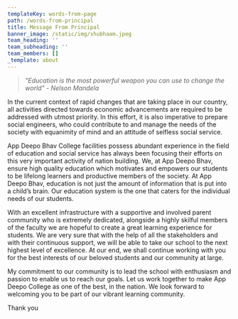 ```yaml
---
templateKey: words-from-page
path: /words-from-principal
title: Message From Principal
banner_image: /static/img/shubhaam.jpeg
team_heading: ''
team_subheading: ''
team_members: []
_template: about
---
```


> _"Education is the most powerful weapon you can use to change the world" - Nelson Mandela_

In the current context of rapid changes that are taking place in our country, all activities directed towards economic advancements are required to be addressed with utmost priority. In this effort, it is also imperative to prepare social engineers, who could contribute to and manage the needs of the society with equanimity of mind and an attitude of selfless social service.

App Deepo Bhav College facilities possess abundant experience in the field of education and social service has always been focusing their efforts on this very important activity of nation building. We, at App Deepo Bhav, ensure high quality education which motivates and empowers our students to be lifelong learners and productive members of the society. At App Deepo Bhav, education is not just the amount of information that is put into a child’s brain. Our education system is the one that caters for the individual needs of our students.

With an excellent infrastructure with a supportive and involved parent community who is extremely dedicated, alongside a highly skilful members of the faculty we are hopeful to create a great learning experience for students. We are very sure that with the help of all the stakeholders and with their continuous support, we will be able to take our school to the next highest level of excellence. At our end, we shall continue working with you for the best interests of our beloved students and our community at large.

My commitment to our community is to lead the school with enthusiasm and passion to enable us to reach our goals. Let us work together to make App Deepo College as one of the best, in the nation. We look forward to welcoming you to be part of our vibrant learning community.

Thank you
